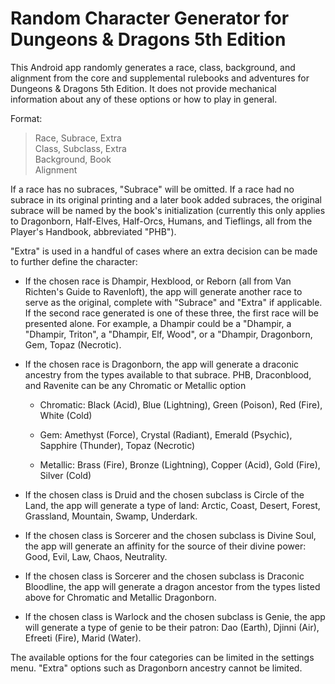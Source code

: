 # Random Character Generator for Dungeons &amp; Dragons 5th Edition
This Android app randomly generates a race, class, background, and alignment from the core and supplemental rulebooks and adventures for Dungeons & Dragons 5th Edition.
It does not provide mechanical information about any of these options or how to play in general.

Format:

> Race, Subrace, Extra  
> Class, Subclass, Extra  
> Background, Book  
> Alignment

If a race has no subraces, "Subrace" will be omitted.
If a race had no subrace in its original printing and a later book added subraces, the original subrace will be named by the book's initialization
(currently this only applies to Dragonborn, Half-Elves, Half-Orcs, Humans, and Tieflings, all from the Player's Handbook, abbreviated "PHB").

"Extra" is used in a handful of cases where an extra decision can be made to further define the character:

* If the chosen race is Dhampir, Hexblood, or Reborn (all from Van Richten's Guide to Ravenloft),
the app will generate another race to serve as the original, complete with "Subrace" and "Extra" if applicable.
If the second race generated is one of these three, the first race will be presented alone.
For example, a Dhampir could be a "Dhampir, a "Dhampir, Triton", a "Dhampir, Elf, Wood", or a "Dhampir, Dragonborn, Gem, Topaz (Necrotic).

* If the chosen race is Dragonborn, the app will generate a draconic ancestry from the types available to that subrace.
PHB, Draconblood, and Ravenite can be any Chromatic or Metallic option

  * Chromatic: Black (Acid), Blue (Lightning), Green (Poison), Red (Fire), White (Cold)
  
  * Gem: Amethyst (Force), Crystal (Radiant), Emerald (Psychic), Sapphire (Thunder), Topaz (Necrotic)
  
  * Metallic: Brass (Fire), Bronze (Lightning), Copper (Acid), Gold (Fire), Silver (Cold)

* If the chosen class is Druid and the chosen subclass is Circle of the Land, the app will generate a type of land:
Arctic, Coast, Desert, Forest, Grassland, Mountain, Swamp, Underdark.

* If the chosen class is Sorcerer and the chosen subclass is Divine Soul, the app will generate an affinity for the source of their divine power:
Good, Evil, Law, Chaos, Neutrality.

* If the chosen class is Sorcerer and the chosen subclass is Draconic Bloodline, the app will generate a dragon ancestor from the types listed above for Chromatic and Metallic Dragonborn.

* If the chosen class is Warlock and the chosen subclass is Genie, the app will generate a type of genie to be their patron:
Dao (Earth), Djinni (Air), Efreeti (Fire), Marid (Water).

The available options for the four categories can be limited in the settings menu. "Extra" options such as Dragonborn ancestry cannot be limited.
